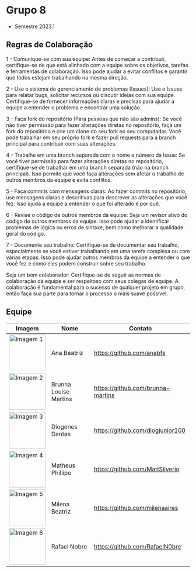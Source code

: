 # Grupo 8 
- Semestre 2023.1

## Regras de Colaboração
1 - Comunique-se com sua equipe: Antes de começar a contribuir, certifique-se de que está alinhado com a equipe sobre os objetivos, tarefas e ferramentas de colaboração. Isso pode ajudar a evitar conflitos e garantir que todos estejam trabalhando na mesma direção.

2 - Use o sistema de gerenciamento de problemas (Issues): Use o Issues para relatar bugs, solicitar recursos ou discutir ideias com sua equipe. Certifique-se de fornecer informações claras e precisas para ajudar a equipe a entender o problema e encontrar uma solução.

3 - Faça fork do repositório (Para pessoas que não são admins): Se você não tiver permissão para fazer alterações diretas no repositório, faça um fork do repositório e crie um clone do seu fork no seu computador. Você pode trabalhar em seu próprio fork e fazer pull requests para a branch principal para contribuir com suas alterações.

4 - Trabalhe em uma branch separada com o nome e número da Issue: Se você tiver permissão para fazer alterações diretas no repositório, certifique-se de trabalhar em uma branch separada (não na branch principal). Isso permite que você faça alterações sem afetar o trabalho de outros membros da equipe e evita conflitos.

5 - Faça commits com mensagens claras: Ao fazer commits no repositório, use mensagens claras e descritivas para descrever as alterações que você fez. Isso ajuda a equipe a entender o que foi alterado e por quê.

6 - Revise o código de outros membros da equipe: Seja um revisor ativo do código de outros membros da equipe. Isso pode ajudar a identificar problemas de lógica ou erros de sintaxe, bem como melhorar a qualidade geral do código.

7 - Documente seu trabalho: Certifique-se de documentar seu trabalho, especialmente se você estiver trabalhando em uma tarefa complexa ou com várias etapas. Isso pode ajudar outros membros da equipe a entender o que você fez e como eles podem construir sobre seu trabalho.

Seja um bom colaborador: Certifique-se de seguir as normas de colaboração da equipe e ser respeitoso com seus colegas de equipe. A colaboração é fundamental para o sucesso de qualquer projeto em grupo, então faça sua parte para tornar o processo o mais suave possível.


## Equipe
| Imagem | Nome | Contato |
| --- | --- | --- |
| <img src="https://avatars.githubusercontent.com/u/88213483?v=4" alt="Imagem 1" width="100" height="100"> | Ana Beatriz | https://github.com/anabfs |
| <img src="https://avatars.githubusercontent.com/u/98557500?v=4" alt="Imagem 2" width="100" height="100"> | Brunna Louise Martins | https://github.com/brunna-martins |
| <img src="https://avatars.githubusercontent.com/u/40612642?v=4" alt="Imagem 3" width="100" height="100"> | Diogenes Dantas | https://github.com/diogjunior100 |
| <img src="https://avatars.githubusercontent.com/u/18178688?v=4" alt="Imagem 4" width="100" height="100"> | Matheus Phillipo | https://github.com/MattSilverio |
| <img src="https://avatars.githubusercontent.com/u/97989639?v=4" alt="Imagem 5" width="100" height="100"> | Milena Beatriz | https://github.com/milenaaires |
| <img src="https://avatars.githubusercontent.com/u/71106783?v=4" alt="Imagem 6" width="100" height="100"> | Rafael Nobre | https://github.com/RafaelN0bre |
